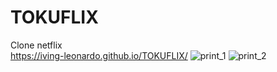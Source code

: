 # TOKUFLIX
 Clone netflix  
 https://iving-leonardo.github.io/TOKUFLIX/
![print_1](https://user-images.githubusercontent.com/86271864/142249080-cdd10eab-82a6-452e-8eea-26337710c2a2.png)
![print_2](https://user-images.githubusercontent.com/86271864/142249517-c3379e80-1792-4a5b-87b3-e3cc8781645b.png)
